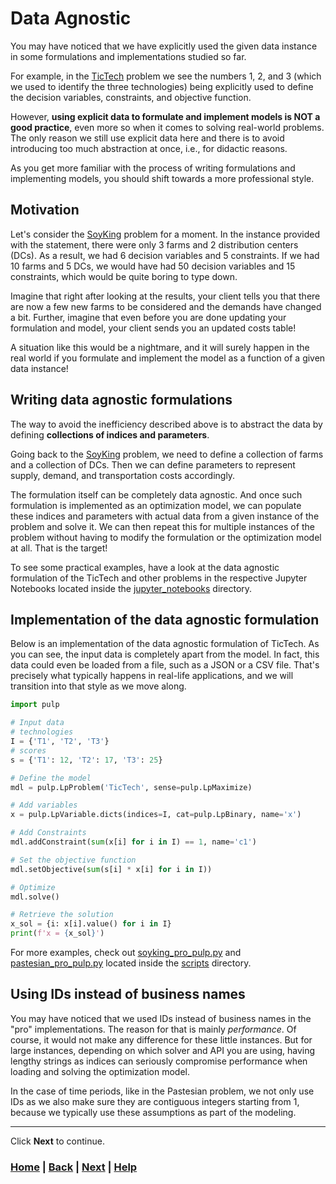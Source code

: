 # Data Agnostic
You may have noticed that we have explicitly used the given 
data instance in some formulations and implementations studied so far.

For example, in the [TicTech][tictech] problem
we see the numbers 1, 2, and 3 (which we used to identify the three
technologies) being explicitly used to define the decision variables,
constraints, and objective function.

However, **using explicit data to formulate and implement models is NOT 
a good practice**, even more so when it comes to solving real-world 
problems. The only reason we still use explicit data here and there is to avoid 
introducing too much abstraction at once, i.e., for didactic reasons.

As you get more familiar with the process of writing formulations and 
implementing models, you should shift towards a more professional style.

## Motivation
Let's consider the [SoyKing][soyking] problem for a moment. In the instance 
provided with the statement, there were only 3 farms and 2 distribution 
centers (DCs). As a result, we had 6 decision variables and 5 constraints. 
If we had 10 farms and 5 DCs, we would have had 50 decision variables and 15 
constraints, which would be quite boring to type down. 

Imagine that right after looking at the results, your client tells you 
that there are now a few new farms to be considered and the demands have 
changed a bit. Further, imagine that even before you are done updating your 
formulation and model, your client sends you an updated costs table!

A situation like this would be a nightmare, and it will surely
happen in the real world if you formulate and implement the model 
as a function of a given data instance!

## Writing data agnostic formulations
The way to avoid the inefficiency described above is to abstract the data 
by defining **collections of indices and parameters**.

Going back to the [SoyKing][soyking] problem, we need to define 
a collection of farms and a collection of DCs. Then we can define parameters to 
represent supply, demand, and transportation costs accordingly.

The formulation itself can be completely data agnostic. And once 
such formulation is implemented as an optimization model, we
can populate these indices and parameters with actual data from a given
instance of the problem and solve it. We can then repeat this for
multiple instances of the problem without having to modify the formulation
or the optimization model at all. That is the target!

To see some practical examples, have a look at the data agnostic formulation 
of the TicTech and other problems in the respective Jupyter Notebooks
located inside the [jupyter_notebooks](jupyter_notebooks) directory.

## Implementation of the data agnostic formulation
Below is an implementation of the data agnostic formulation of TicTech.
As you can see, the input data is completely apart from the model. 
In fact, this data could even be loaded from a file, such as a JSON or a CSV 
file. That's precisely what typically happens in real-life applications, and we 
will transition into that style as we move along.

```python
import pulp

# Input data
# technologies
I = {'T1', 'T2', 'T3'}
# scores
s = {'T1': 12, 'T2': 17, 'T3': 25}

# Define the model
mdl = pulp.LpProblem('TicTech', sense=pulp.LpMaximize)

# Add variables
x = pulp.LpVariable.dicts(indices=I, cat=pulp.LpBinary, name='x')

# Add Constraints
mdl.addConstraint(sum(x[i] for i in I) == 1, name='c1')

# Set the objective function
mdl.setObjective(sum(s[i] * x[i] for i in I))

# Optimize
mdl.solve()

# Retrieve the solution
x_sol = {i: x[i].value() for i in I}
print(f'x = {x_sol}')
```

For more examples, check out 
[soyking_pro_pulp.py](scripts/soyking_pro_pulp.py) and
[pastesian_pro_pulp.py](scripts/pastesian_pro_pulp.py)
located inside the [scripts](scripts) directory.

## Using IDs instead of business names
You may have noticed that we used IDs instead of business names in the "pro"
implementations. The reason for that is mainly *performance*. Of course, it 
would not make any difference for these little instances. But for large 
instances, depending on which solver and API you are using,
having lengthy strings as indices can seriously compromise performance
when loading and solving the optimization model.

In the case of time periods, like in the Pastesian problem, we not only use
IDs as we also make sure they are contiguous integers starting from 1,
because we typically use these assumptions as part of the modeling.

[tictech]: ../../1_introduction/2_tictech_formulation/README.md
[soyking]: https://www.mipwise.com/use-cases/soyking

------------------------------------------------------------------------------

Click **Next** to continue.

### [Home][home] | [Back][back] | [Next][next] | [Help][help]

[home]: ../../README.md
[back]: ../README.md
[next]: ../2_formulation_template/README.md
[help]: ../../0_help/README.md






